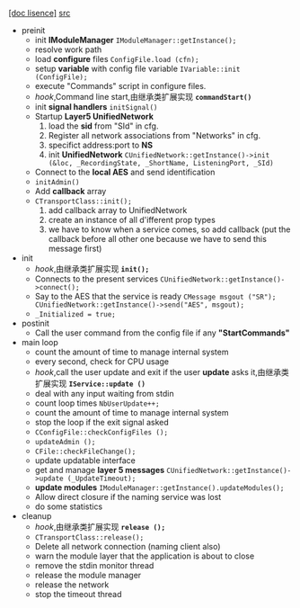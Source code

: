 [\[doc lisence\]](../../../../LICENSE)
[src](https://github.com/ryzom/ryzomcore/blob/ryzomclassic-develop/nel/src/net/service.cpp)
* preinit
    - init **IModuleManager** ```IModuleManager::getInstance();```
    - resolve work path
    - load **configure** files ```ConfigFile.load (cfn);```
    - setup **variable** with config file variable ```IVariable::init (ConfigFile);```
    - execute "Commands" script in configure files.
    - _hook_,Command line start,由继承类扩展实现 **```commandStart()```**
    - init **signal handlers** ```initSignal()```
    - Startup **Layer5 UnifiedNetwork**
        1. load the **sid** from "SId" in cfg.
        2. Register all network associations from "Networks" in cfg.
        3. specifict address:port to **NS**
        4. init **UnifiedNetwork** ```CUnifiedNetwork::getInstance()->init (&loc, _RecordingState, _ShortName, ListeningPort, _SId)```
    - Connect to the **local AES** and send identification
    - ```initAdmin()```
    - Add **callback** array
    - ```CTransportClass::init();```
        1. add callback array to UnifiedNetwork
        2. create an instance of all d'ifferent prop types
        3. we have to know when a service comes, so add callback (put the callback before all other one because we have to send this message first)
* init
    - _hook_,由继承类扩展实现 **```init();```**
    - Connects to the present services ```CUnifiedNetwork::getInstance()->connect();```
    - Say to the AES that the service is ready ```CMessage msgout ("SR"); CUnifiedNetwork::getInstance()->send("AES", msgout);```
    - ```_Initialized = true;```
* postinit    
    - Call the user command from the config file if any **"StartCommands"**
* main loop
    - count the amount of time to manage internal system
    - every second, check for CPU usage
    - _hook_,call the user update and exit if the user **update** asks it,由继承类扩展实现 **```IService::update ()```**
    - deal with any input waiting from stdin
    - count loop times ```NbUserUpdate++;```
    - count the amount of time to manage internal system
    - stop the loop if the exit signal asked
    - ```CConfigFile::checkConfigFiles ();```
    - ```updateAdmin ();```
    - ```CFile::checkFileChange();```
    - update updatable interface
    - get and manage **layer 5 messages** ```CUnifiedNetwork::getInstance()->update (_UpdateTimeout);```
    - **update modules** ```IModuleManager::getInstance().updateModules();```
    - Allow direct closure if the naming service was lost
    - do some statistics
* cleanup
    - _hook_,由继承类扩展实现 **```release ();```**
    - ```CTransportClass::release();```
    - Delete all network connection (naming client also)
    - warn the module layer that the application is about to close
    - remove the stdin monitor thread
    - release the module manager
    - release the network
    - stop the timeout thread
